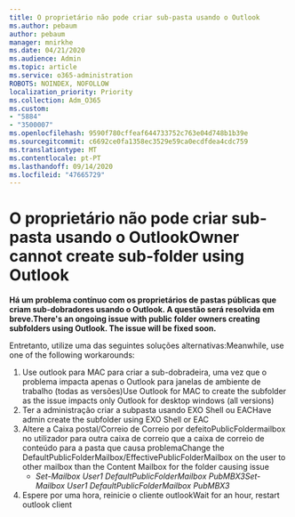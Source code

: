 ```yaml
---
title: O proprietário não pode criar sub-pasta usando o Outlook
ms.author: pebaum
author: pebaum
manager: mnirkhe
ms.date: 04/21/2020
ms.audience: Admin
ms.topic: article
ms.service: o365-administration
ROBOTS: NOINDEX, NOFOLLOW
localization_priority: Priority
ms.collection: Adm_O365
ms.custom:
- "5884"
- "3500007"
ms.openlocfilehash: 9590f780cffeaf644733752c763e04d748b1b39e
ms.sourcegitcommit: c6692ce0fa1358ec3529e59ca0ecdfdea4cdc759
ms.translationtype: MT
ms.contentlocale: pt-PT
ms.lasthandoff: 09/14/2020
ms.locfileid: "47665729"
---
```

# <a name="owner-cannot-create-sub-folder-using-outlook"></a><span data-ttu-id="6bf2c-102">O proprietário não pode criar sub-pasta usando o Outlook</span><span class="sxs-lookup"><span data-stu-id="6bf2c-102">Owner cannot create sub-folder using Outlook</span></span>

<span data-ttu-id="6bf2c-103">**Há um problema contínuo com os proprietários de pastas públicas que criam sub-dobradores usando o Outlook. A questão será resolvida em breve.**</span><span class="sxs-lookup"><span data-stu-id="6bf2c-103">**There's an ongoing issue with public folder owners creating subfolders using Outlook. The issue will be fixed soon.**</span></span>

<span data-ttu-id="6bf2c-104">Entretanto, utilize uma das seguintes soluções alternativas:</span><span class="sxs-lookup"><span data-stu-id="6bf2c-104">Meanwhile, use one of the following workarounds:</span></span>

1. <span data-ttu-id="6bf2c-105">Use outlook para MAC para criar a sub-dobradeira, uma vez que o problema impacta apenas o Outlook para janelas de ambiente de trabalho (todas as versões)</span><span class="sxs-lookup"><span data-stu-id="6bf2c-105">Use Outlook for MAC to create the subfolder as the issue impacts only Outlook for desktop windows (all versions)</span></span>
2. <span data-ttu-id="6bf2c-106">Ter a administração criar a subpasta usando EXO Shell ou EAC</span><span class="sxs-lookup"><span data-stu-id="6bf2c-106">Have admin create the subfolder using EXO Shell or EAC</span></span>
3. <span data-ttu-id="6bf2c-107">Altere a Caixa postal/Correio de Correio por defeitoPublicFoldermailbox no utilizador para outra caixa de correio que a caixa de correio de conteúdo para a pasta que causa problema</span><span class="sxs-lookup"><span data-stu-id="6bf2c-107">Change the DefaultPublicFolderMailbox/EffectivePublicFolderMailbox on the user to other mailbox than the Content Mailbox for the folder causing issue</span></span>  
    - <span data-ttu-id="6bf2c-108">*Set-Mailbox User1 DefaultPublicFolderMailbox PubMBX3*</span><span class="sxs-lookup"><span data-stu-id="6bf2c-108">*Set-Mailbox User1 DefaultPublicFolderMailbox PubMBX3*</span></span>
4. <span data-ttu-id="6bf2c-109">Espere por uma hora, reinicie o cliente outlook</span><span class="sxs-lookup"><span data-stu-id="6bf2c-109">Wait for an hour, restart outlook client</span></span>